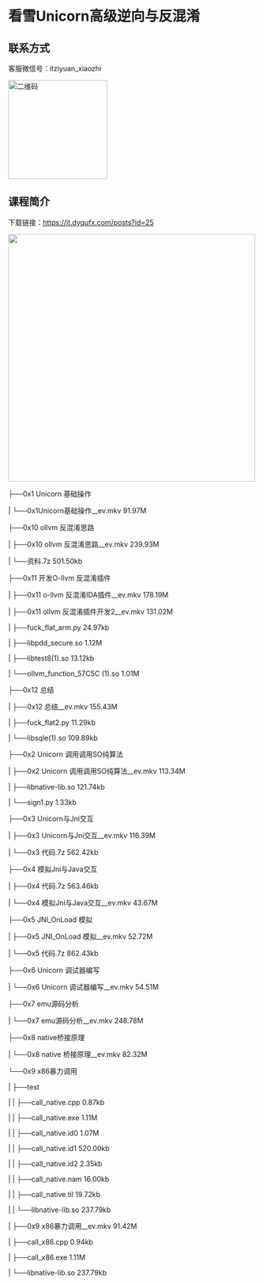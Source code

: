 # 看雪Unicorn高级逆向与反混淆

## 联系方式

客服微信号：itziyuan_xiaozhi

<img src="https://ziyuanyun.oss-cn-guangzhou.aliyuncs.com/common/20240614073449/666b82192834a.jpg" width="200" height="200" alt="二维码">

## 课程简介

下载链接：https://it.dyqufx.com/posts?id=25

<img src="https://ziyuanyun.oss-cn-guangzhou.aliyuncs.com/yun/20240515151528/6644611027258.jpg" width="500" alt="">

  

 ├──0x1 Unicorn 基础操作

 | └──0x1Unicorn基础操作__ev.mkv 91.97M

 ├──0x10 ollvm 反混淆思路

 | ├──0x10 ollvm 反混淆思路__ev.mkv 239.93M

 | └──资料.7z 501.50kb

 ├──0x11 开发O-llvm 反混淆插件

 | ├──0x11 o-llvm 反混淆IDA插件__ev.mkv 178.19M

 | ├──0x11 ollvm 反混淆插件开发2__ev.mkv 131.02M

 | ├──fuck_flat_arm.py 24.97kb

 | ├──libpdd_secure.so 1.12M

 | ├──libtest8(1).so 13.12kb

 | └──ollvm_function_57C5C (1).so 1.01M

 ├──0x12 总结

 | ├──0x12 总结__ev.mkv 155.43M

 | ├──fuck_flat2.py 11.29kb

 | └──libsqle(1).so 109.89kb

 ├──0x2 Unicorn 调用调用SO纯算法

 | ├──0x2 Unicorn 调用调用SO纯算法__ev.mkv 113.34M

 | ├──libnative-lib.so 121.74kb

 | └──sign1.py 1.33kb

 ├──0x3 Unicorn与Jni交互

 | ├──0x3 Unicorn与Jni交互__ev.mkv 116.39M

 | └──0x3 代码.7z 562.42kb

 ├──0x4 模拟Jni与Java交互

 | ├──0x4 代码.7z 563.46kb

 | └──0x4 模拟Jni与Java交互__ev.mkv 43.67M

 ├──0x5 JNI_OnLoad 模拟

 | ├──0x5 JNI_OnLoad 模拟__ev.mkv 52.72M

 | └──0x5 代码.7z 862.43kb

 ├──0x6 Unicorn 调试器编写

 | └──0x6 Unicorn 调试器编写__ev.mkv 54.51M

 ├──0x7 emu源码分析

 | └──0x7 emu源码分析__ev.mkv 248.78M

 ├──0x8 native桥接原理

 | └──0x8 native 桥接原理__ev.mkv 82.32M

 └──0x9 x86暴力调用

 | ├──test

 | | ├──call_native.cpp 0.87kb

 | | ├──call_native.exe 1.11M

 | | ├──call_native.id0 1.07M

 | | ├──call_native.id1 520.00kb

 | | ├──call_native.id2 2.35kb

 | | ├──call_native.nam 16.00kb

 | | ├──call_native.til 19.72kb

 | | └──libnative-lib.so 237.79kb

 | ├──0x9 x86暴力调用__ev.mkv 91.42M

 | ├──call_x86.cpp 0.94kb

 | ├──call_x86.exe 1.11M

 | └──libnative-lib.so 237.79kb

  